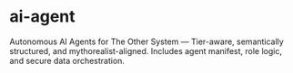 # ai-agent
Autonomous AI Agents for The Other System — Tier-aware, semantically structured, and mythorealist-aligned. Includes agent manifest, role logic, and secure data orchestration.
